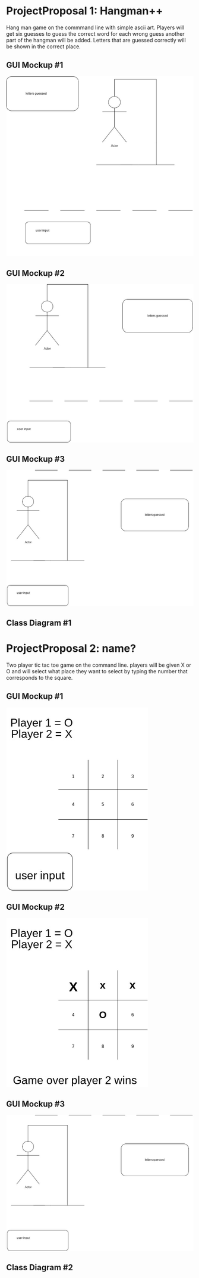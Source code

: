 # ProjectProposal 1: Hangman++
Hang man game on the commmand line with simple ascii art. Players will get six guesses to guess the correct word for each wrong guess another part of the hangman will be added. Letters that are guessed correctly will be shown in the correct place.

## GUI Mockup #1
![alt text](https://github.com/IsaacZab/ProjectProposal/blob/main/images/Untitled%20Diagram%20(1).jpg)
## GUI Mockup #2
![alt text](https://github.com/IsaacZab/ProjectProposal/blob/main/images/Guimockup3.jpg)

## GUI Mockup #3
![alt text](https://github.com/IsaacZab/ProjectProposal/blob/main/images/Guimockup2.jpg)

## Class Diagram #1


# ProjectProposal 2: name?
Two player tic tac toe game on the command line. players will be given X or O and will select what place they want to select by typing the number that corresponds to the square.

## GUI Mockup #1
![alt text](https://github.com/IsaacZab/ProjectProposal/blob/main/images/guimockuptic.jpg)

## GUI Mockup #2
![alt text](https://github.com/IsaacZab/ProjectProposal/blob/main/images/guimockuptic2.jpg)

## GUI Mockup #3
![alt text](https://github.com/IsaacZab/ProjectProposal/blob/main/images/Guimockup2.jpg)

## Class Diagram #2
